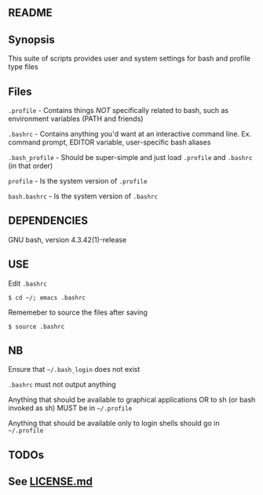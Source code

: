 ##  README


##  Synopsis   
This suite of scripts provides user and system settings for bash and profile type files


##  Files

```.profile``` - Contains things *NOT* specifically related to bash, such as environment variables (PATH and friends)

```.bashrc```  - Contains anything you'd want at an interactive command line.  Ex. command prompt, EDITOR variable, user-specific bash aliases

```.bash_profile``` - Should be super-simple and just load ```.profile``` and ```.bashrc``` (in that order)

```profile``` - Is the system version of ```.profile```

```bash.bashrc``` - Is the system version of ```.bashrc```


##  DEPENDENCIES
GNU bash, version 4.3.42(1)-release 


##  USE
Edit ```.bashrc```
```
$ cd ~/; emacs .bashrc
```
Rememeber to source the files after saving
```
$ source .bashrc
```


##  NB
Ensure that ```~/.bash_login``` does not exist

```.bashrc``` must not output anything

Anything that should be available to graphical applications OR to sh (or bash invoked as sh) MUST be in ```~/.profile```

Anything that should be available only to login shells should go in ```~/.profile```


##  TODOs


## See [LICENSE.md](LICENSE.md)

